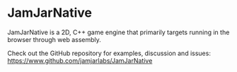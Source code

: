 # JamJarNative

JamJarNative is a 2D, C++ game engine that primarily targets running in the browser through web assembly.

Check out the GitHub repository for examples, discussion and issues: <https://www.github.com/jamjarlabs/JamJarNative>
